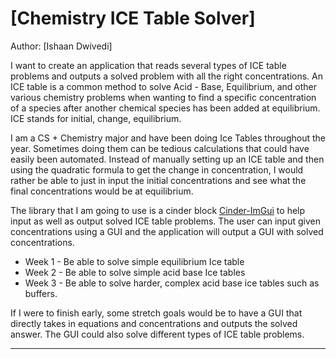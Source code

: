 # [Chemistry ICE Table Solver]

Author: [Ishaan Dwivedi]

I want to create an application that reads several types of ICE
table problems and outputs a solved problem with all the right
concentrations. An ICE table is a common method to solve Acid -
Base, Equilibrium, and other various chemistry problems when
wanting to find a specific concentration of a species after 
another chemical species has been added at equilibrium. ICE 
stands for initial, change, equilibrium.

I am a CS + Chemistry major and have been doing Ice Tables
throughout the year. Sometimes doing them can be tedious
calculations that could have easily been automated. Instead of
manually setting up an ICE table and then using the quadratic
formula to get the change in concentration, I would rather be
able to just in input the initial concentrations and see what
the final concentrations would be at equilibrium.

The library that I am going to use is a cinder block
[Cinder-ImGui](https://github.com/simongeilfus/Cinder-ImGui)
to help input as well as output solved ICE table problems.
The user can input given concentrations using a GUI and the 
application will output a GUI with solved concentrations.
 
* Week 1 - Be able to solve simple equilibrium Ice table
* Week 2 - Be able to solve simple acid base Ice tables
* Week 3 - Be able to solve harder, complex acid base ice tables
such as buffers. 

If I were to finish early, some stretch goals would be to 
have a GUI that directly takes in equations and concentrations
and outputs the solved answer. The GUI could also solve different
types of ICE table problems.



---

